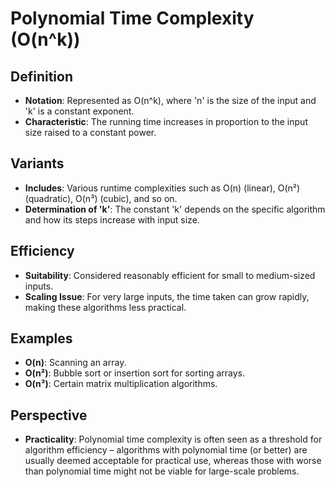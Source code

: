 # Polynomial Time Complexity (O(n^k))

## Definition
- **Notation**: Represented as O(n^k), where 'n' is the size of the input and 'k' is a constant exponent.
- **Characteristic**: The running time increases in proportion to the input size raised to a constant power.

## Variants
- **Includes**: Various runtime complexities such as O(n) (linear), O(n²) (quadratic), O(n³) (cubic), and so on.
- **Determination of 'k'**: The constant 'k' depends on the specific algorithm and how its steps increase with input size.

## Efficiency
- **Suitability**: Considered reasonably efficient for small to medium-sized inputs.
- **Scaling Issue**: For very large inputs, the time taken can grow rapidly, making these algorithms less practical.

## Examples
- **O(n)**: Scanning an array.
- **O(n²)**: Bubble sort or insertion sort for sorting arrays.
- **O(n³)**: Certain matrix multiplication algorithms.

## Perspective
- **Practicality**: Polynomial time complexity is often seen as a threshold for algorithm efficiency – algorithms with polynomial time (or better) are usually deemed acceptable for practical use, whereas those with worse than polynomial time might not be viable for large-scale problems.

